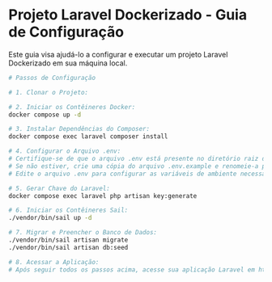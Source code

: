 # Projeto Laravel Dockerizado - Guia de Configuração

Este guia visa ajudá-lo a configurar e executar um projeto Laravel Dockerizado em sua máquina local.

```bash
# Passos de Configuração

# 1. Clonar o Projeto:

# 2. Iniciar os Contêineres Docker:
docker compose up -d

# 3. Instalar Dependências do Composer:
docker compose exec laravel composer install

# 4. Configurar o Arquivo .env:
# Certifique-se de que o arquivo .env está presente no diretório raiz do projeto.
# Se não estiver, crie uma cópia do arquivo .env.example e renomeie-a para .env.
# Edite o arquivo .env para configurar as variáveis de ambiente necessárias, como as credenciais do banco de dados.

# 5. Gerar Chave do Laravel:
docker compose exec laravel php artisan key:generate

# 6. Iniciar os Contêineres Sail:
./vendor/bin/sail up -d

# 7. Migrar e Preencher o Banco de Dados:
./vendor/bin/sail artisan migrate
./vendor/bin/sail artisan db:seed

# 8. Acessar a Aplicação:
# Após seguir todos os passos acima, acesse sua aplicação Laravel em http://localhost/api/news
